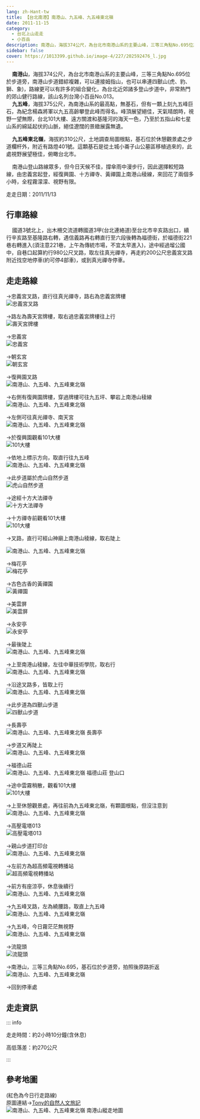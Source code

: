 ```yaml
---
lang: zh-Hant-tw
title: 【台北南港】南港山、九五峰、九五峰東北嶺
date: 2011-11-15
category: 
  - 台北上山走走
  - 小百岳
description: 南港山，海拔374公尺，為台北市南港山系的主要山峰，三等三角點No.695位於步道旁，南港山步道錯綜複雜，可以連接姆指山，也可以串連四獸山(虎、豹、獅、象)，路線更可以有許多的組合變化，為台北近郊諸多登山步道中，非常熱門的郊山健行路線，該山名列台灣小百岳No.013。 九五峰，海拔375公尺，為南港山系的最高點，無基石，但有一顆上刻九五峰巨石，為紀念楊森將軍以九五高齡攀登此峰而得名。峰頂展望絕佳，天氣晴朗時，視野一望無際，台北101大樓、遠方關渡和基隆河的海天一色，乃至於五指山和七星山系的綿延起伏的山脈，絕佳遼闊的景緻展露無遺。
sidebar: false
cover: https://1013399.github.io/image-4/227/202592476_l.jpg
---
```


    **南港山**，海拔374公尺，為台北市南港山系的主要山峰，三等三角點No.695位於步道旁，南港山步道錯綜複雜，可以連接姆指山，也可以串連四獸山(虎、豹、獅、象)，路線更可以有許多的組合變化，為台北近郊諸多登山步道中，非常熱門的郊山健行路線，該山名列台灣小百岳No.013。  
    **九五峰**，海拔375公尺，為南港山系的最高點，無基石，但有一顆上刻九五峰巨石，為紀念楊森將軍以九五高齡攀登此峰而得名。峰頂展望絕佳，天氣晴朗時，視野一望無際，台北101大樓、遠方關渡和基隆河的海天一色，乃至於五指山和七星山系的綿延起伏的山脈，絕佳遼闊的景緻展露無遺。  

<!-- more -->

    **九五峰東北嶺**，海拔約310公尺，土地調查局圖根點，基石位於休憩觀景處之步道欄杆外，附近有路燈401號。這顆基石是從土城小崙子山公墓區移植過來的，此處視野展望極佳，俯瞰台北市。  

    南港山登山路線眾多，但今日天候不佳，撐傘雨中漫步行，因此選擇較短路線，由忠義宮起登，經復興園、十方禪寺、黃禪園上南港山稜線，來回花了兩個多小時，全程霧濛濛、視野有限。

走走日期：2011/11/13

## 行車路線
    國道3號北上，出木柵交流道轉國道3甲(台北連絡道)至台北市辛亥路出口，續行辛亥路至基隆路右轉，遇信義路再右轉直行至六段後轉為福德街，於福德街221巷右轉進入(須注意221巷，上午為傳統市場，不宜太早進入)，途中經過塯公國中，自巷口起算約行980公尺叉路，取左往真光禪寺，再走約200公尺忠義宮叉路附近找空地停車(約可停4部車)，或到真光禪寺停車。

## 走走路線
→忠義宮叉路，直行往真光禪寺，路右為忠義宮牌樓  
![忠義宮叉路](https://1013399.github.io/image-4/227/202592344_l.jpg)

→路左為壽天宮牌樓，取右過忠義宮牌樓往上行  
![壽天宮牌樓](https://1013399.github.io/image-4/227/202592352_l.jpg)

→忠義宮  
![忠義宮](https://1013399.github.io/image-4/227/202592357_l.jpg)

→朝玄宮  
![朝玄宮](https://1013399.github.io/image-4/227/202592361_l.jpg)

→復興園叉路  
![南港山、九五峰、九五峰東北嶺](https://1013399.github.io/image-4/227/202592367_l.jpg)

→右側有復興園牌樓，穿過牌樓可往九五坪、攀岩上南港山稜線  
![南港山、九五峰、九五峰東北嶺](https://1013399.github.io/image-4/227/202592373_l.jpg)

→左側可往真光禪寺、南天宮  
![南港山、九五峰、九五峰東北嶺](https://1013399.github.io/image-4/227/202592339_l.jpg)

→於復興園觀看101大樓  
![101大樓](https://1013399.github.io/image-4/227/202592341_l.jpg)

→依地上標示方向，取直行往九五峰  
![南港山、九五峰、九五峰東北嶺](https://1013399.github.io/image-4/227/202592335_l.jpg)

→此步道屬於虎山自然步道  
![虎山自然步道](https://1013399.github.io/image-4/227/202592376_l.jpg)

→途經十方大法禪寺  
![十方大法禪寺](https://1013399.github.io/image-4/227/202592383_l.jpg)

→十方禪寺前觀看101大樓  
![101大樓](https://1013399.github.io/image-4/227/202592388_l.jpg)

→叉路，直行可經山神廟上南港山稜線，取右陡上

![南港山、九五峰、九五峰東北嶺](https://1013399.github.io/image-4/227/202592392_l.jpg)

→梅花亭  
![梅花亭](https://1013399.github.io/image-4/227/202592395_l.jpg)

→古色古香的黃禪園  
![黃禪園](https://1013399.github.io/image-4/227/202592401_l.jpg)

→美雲屏  
![美雲屏](https://1013399.github.io/image-4/227/202592405_l.jpg)

→永安亭  
![永安亭](https://1013399.github.io/image-4/227/202592409_l.jpg)

→最後陡上  
![南港山、九五峰、九五峰東北嶺](https://1013399.github.io/image-4/227/202592416_l.jpg)

→上至南港山稜線，左往中華技術學院，取右行  
![南港山、九五峰、九五峰東北嶺](https://1013399.github.io/image-4/227/202592421_l.jpg)

→沿途叉路多，皆取上行  
![南港山、九五峰、九五峰東北嶺](https://1013399.github.io/image-4/227/202592428_l.jpg)

→此步道為四獸山步道  
![四獸山步道](https://1013399.github.io/image-4/227/202592435_l.jpg)

→長壽亭  
![南港山、九五峰、九五峰東北嶺 長壽亭](https://1013399.github.io/image-4/227/202592439_l.jpg)

→步道又再陡上  
![南港山、九五峰、九五峰東北嶺](https://1013399.github.io/image-4/227/202592442_l.jpg)

→福德山莊  
![南港山、九五峰、九五峰東北嶺 福德山莊 登山口](https://1013399.github.io/image-4/227/202592448_l.jpg)

→途中雲霧稍散，觀看101大樓  
![101大樓](https://1013399.github.io/image-4/227/202592328_l.jpg)

→上至休憩觀景處，再往前為九五峰東北嶺，有顆圖根點，但沒注意到  
![南港山、九五峰、九五峰東北嶺](https://1013399.github.io/image-4/227/202592452_l.jpg)

→高壓電塔013  
![高壓電塔013](https://1013399.github.io/image-4/227/202592458_l.jpg)

→親山步道打印台  
![南港山、九五峰、九五峰東北嶺](https://1013399.github.io/image-4/227/202592466_l.jpg)

→左前方為超高頻電視轉播站  
![超高頻電視轉播站](https://1013399.github.io/image-4/227/202592470_l.jpg)

→前方有座涼亭，休息後續行  
![南港山、九五峰、九五峰東北嶺](https://1013399.github.io/image-4/227/202592476_l.jpg)

→九五峰叉路，左為繞腰路，取直上九五峰  
![南港山、九五峰、九五峰東北嶺](https://1013399.github.io/image-4/227/202592479_l.jpg)

→九五峰，今日霧茫茫無視野  
![南港山、九五峰、九五峰東北嶺](https://1013399.github.io/image-4/227/202592485_l.jpg)

→流龍頭  
![流龍頭](https://1013399.github.io/image-4/227/202592494_l.jpg)

→南港山，三等三角點No.695，基石位於步道旁，拍照後原路折返  
![南港山、九五峰、九五峰東北嶺](https://1013399.github.io/image-4/227/202592316_l.jpg)

→回到停車處

## 走走資訊

::: info

走走時間：約2小時10分鐘(含休息)

高低落差：約270公尺

:::

## 參考地圖
(紅色為今日行走路線)  
原圖連結→[Tony的自然人文旅記](http://www.tonyhuang39.com/tony0624/tony0624.html)  
![南港山、九五峰、九五峰東北嶺 南港山縱走地圖](https://1013399.github.io/image-4/227/202686254_l.jpg)